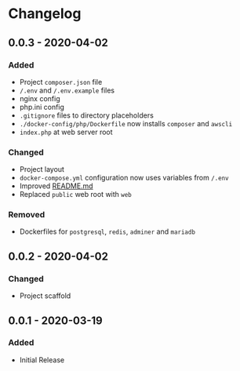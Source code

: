 # Changelog

## 0.0.3 - 2020-04-02

### Added

- Project `composer.json` file
- `/.env` and `/.env.example` files
- nginx config
- php.ini config
- `.gitignore` files to directory placeholders
- `./docker-config/php/Dockerfile` now installs `composer` and `awscli`
- `index.php` at web server root 

### Changed

- Project layout
- `docker-compose.yml` configuration now uses variables from `/.env` 
- Improved [README.md](./README.md)
- Replaced `public` web root with `web`

### Removed

- Dockerfiles for  `postgresql`, `redis`, `adminer` and `mariadb`

## 0.0.2 - 2020-04-02

### Changed

- Project scaffold

## 0.0.1 - 2020-03-19
### Added

- Initial Release
